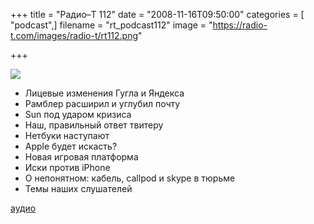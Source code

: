 +++
title = "Радио–Т 112"
date = "2008-11-16T09:50:00"
categories = [ "podcast",]
filename = "rt_podcast112"
image = "https://radio-t.com/images/radio-t/rt112.png"

+++

![](https://radio-t.com/images/radio-t/rt112.png)

- Лицевые изменения Гугла и Яндекса
- Рамблер расширил и углубил почту
- Sun под ударом кризиса
- Наш, правильный ответ твитеру
- Нетбуки наступают
- Apple будет искасть?
- Новая игровая платформа
- Иски против iPhone
- О непонятном: кабель, callpod и skype в тюрьме
- Темы наших слушателей

[аудио](https://cdn.radio-t.com/rt_podcast112.mp3)
<audio src="https://cdn.radio-t.com/rt_podcast112.mp3" preload="none"></audio>